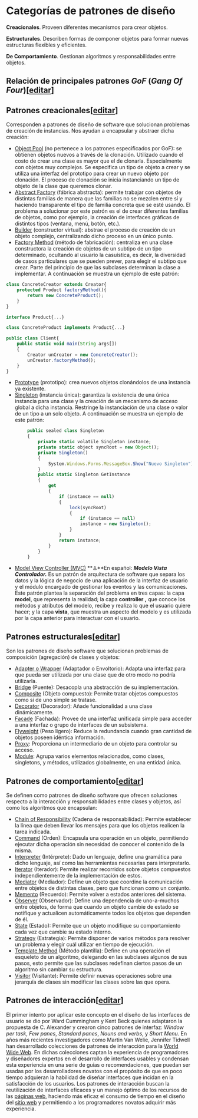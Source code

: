 # Categorías de patrones de diseño

**Creacionales**. Proveen diferentes mecanismos para crear objetos.

**Estructurales**. Describen formas de componer objetos para formar nuevas estructuras flexibles y eficientes.

**De Comportamiento**. Gestionan algoritmos y responsabilidades entre objetos.

## Relación de principales patrones _GoF_ (_Gang Of Four_)[[editar](https://es.wikipedia.org/w/index.php?title=Patr%C3%B3n_de_dise%C3%B1o&action=edit&section=5 "Editar sección: Relación de principales patrones GoF (Gang Of Four)")]

## Patrones creacionales[[editar](https://es.wikipedia.org/w/index.php?title=Patr%C3%B3n_de_dise%C3%B1o&action=edit&section=6 "Editar sección: Patrones creacionales")]

Corresponden a patrones de diseño de software que solucionan problemas de creación de instancias. Nos ayudan a encapsular y abstraer dicha creación:

-   [Object Pool](https://es.wikipedia.org/wiki/Object_Pool_(patr%C3%B3n_de_dise%C3%B1o) "Object Pool (patrón de diseño)") (no pertenece a los patrones especificados por GoF): se obtienen objetos nuevos a través de la clonación. Utilizado cuando el costo de crear una clase es mayor que el de clonarla. Especialmente con objetos muy complejos. Se especifica un tipo de objeto a crear y se utiliza una interfaz del prototipo para crear un nuevo objeto por clonación. El proceso de clonación se inicia instanciando un tipo de objeto de la clase que queremos clonar.
-   [Abstract Factory](https://es.wikipedia.org/wiki/Abstract_Factory_(patr%C3%B3n_de_dise%C3%B1o) "Abstract Factory (patrón de diseño)") (fábrica abstracta): permite trabajar con objetos de distintas familias de manera que las familias no se mezclen entre sí y haciendo transparente el tipo de familia concreta que se esté usando. El problema a solucionar por este patrón es el de crear diferentes familias de objetos, como por ejemplo, la creación de interfaces gráficas de distintos tipos (ventana, menú, botón, etc.).
-   [Builder](https://es.wikipedia.org/wiki/Builder_(patr%C3%B3n_de_dise%C3%B1o) "Builder (patrón de diseño)") (constructor virtual): abstrae el proceso de creación de un objeto complejo, centralizando dicho proceso en un único punto.
-   [Factory Method](https://es.wikipedia.org/wiki/Factory_Method_(patr%C3%B3n_de_dise%C3%B1o) "Factory Method (patrón de diseño)") (método de fabricación): centraliza en una clase constructora la creación de objetos de un subtipo de un tipo determinado, ocultando al usuario la casuística, es decir, la diversidad de casos particulares que se pueden prever, para elegir el subtipo que crear. Parte del principio de que las subclases determinan la clase a implementar. A continuación se muestra un ejemplo de este patrón:

```js
class ConcreteCreator extends Creator{
    protected Product factoryMethod(){
        return new ConcreteProduct();
    }
}

interface Product{...}

class ConcreteProduct implements Product{...}

public class Client{
    public static void main(String args[])
    {
        Creator unCreator = new ConcreteCreator();
        unCreator.factoryMethod();
    }
}
```

-   [Prototype](https://es.wikipedia.org/wiki/Prototype_(patr%C3%B3n_de_dise%C3%B1o) "Prototype (patrón de diseño)") (prototipo): crea nuevos objetos clonándolos de una instancia ya existente.
-   [Singleton](https://es.wikipedia.org/wiki/Patr%C3%B3n_de_dise%C3%B1o_Singleton "Patrón de diseño Singleton") (instancia única): garantiza la existencia de una única instancia para una clase y la creación de un mecanismo de acceso global a dicha instancia. Restringe la instanciación de una clase o valor de un tipo a un solo objeto. A continuación se muestra un ejemplo de este patrón:

```js
		public sealed class Singleton
		{
		    private static volatile Singleton instance;
		    private static object syncRoot = new Object();
		    private Singleton()
		    {
		        System.Windows.Forms.MessageBox.Show("Nuevo Singleton");
		    }
		    public static Singleton GetInstance
		    {
		        get
		        {
		            if (instance == null)
		            {
		                lock(syncRoot)
		                {
		                    if (instance == null)
		                    instance = new Singleton();
		                }
		            }
		            return instance;
		        }
		    }
		}
```

-   [Model View Controller (MVC)](https://es.wikipedia.org/wiki/Modelo_Vista_Controlador "Modelo Vista Controlador") **♙**En español: **_**Modelo Vista Controlador.**_** Es un patrón de arquitectura de software que separa los datos y la lógica de negocio de una aplicación de la interfaz de usuario y el módulo encargado de gestionar los eventos y las comunicaciones. Este patrón plantea la separación del problema en tres capas: la capa **model**, que representa la realidad; la capa **controller** **,** que conoce los métodos y atributos del modelo, recibe y realiza lo que el usuario quiere hacer; y la capa **vista**, que muestra un aspecto del modelo y es utilizada por la capa anterior para interactuar con el usuario.

## Patrones estructurales[[editar](https://es.wikipedia.org/w/index.php?title=Patr%C3%B3n_de_dise%C3%B1o&action=edit&section=7 "Editar sección: Patrones estructurales")]

Son los patrones de diseño software que solucionan problemas de composición (agregación) de clases y objetos:

-   [Adapter o Wrapper](https://es.wikipedia.org/wiki/Adapter_(patr%C3%B3n_de_dise%C3%B1o) "Adapter (patrón de diseño)") (Adaptador o Envoltorio): Adapta una interfaz para que pueda ser utilizada por una clase que de otro modo no podría utilizarla.
-   [Bridge](https://es.wikipedia.org/wiki/Bridge_(patr%C3%B3n_de_dise%C3%B1o) "Bridge (patrón de diseño)") (Puente): Desacopla una abstracción de su implementación.
-   [Composite](https://es.wikipedia.org/wiki/Composite_(patr%C3%B3n_de_dise%C3%B1o) "Composite (patrón de diseño)") (Objeto compuesto): Permite tratar objetos compuestos como si de uno simple se tratase.
-   [Decorator](https://es.wikipedia.org/wiki/Decorator_(patr%C3%B3n_de_dise%C3%B1o) "Decorator (patrón de diseño)") (Decorador): Añade funcionalidad a una clase dinámicamente.
-   [Facade](https://es.wikipedia.org/wiki/Facade_(patr%C3%B3n_de_dise%C3%B1o) "Facade (patrón de diseño)") (Fachada): Provee de una interfaz unificada simple para acceder a una interfaz o grupo de interfaces de un subsistema.
-   [Flyweight](https://es.wikipedia.org/wiki/Flyweight_(patr%C3%B3n_de_dise%C3%B1o) "Flyweight (patrón de diseño)") (Peso ligero): Reduce la redundancia cuando gran cantidad de objetos poseen idéntica información.
-   [Proxy](https://es.wikipedia.org/wiki/Proxy_(patr%C3%B3n_de_dise%C3%B1o) "Proxy (patrón de diseño)"): Proporciona un intermediario de un objeto para controlar su acceso.
-   [Module](https://es.wikipedia.org/wiki/Module_(patr%C3%B3n_de_dise%C3%B1o) "Module (patrón de diseño)"): Agrupa varios elementos relacionados, como clases, singletons, y métodos, utilizados globalmente, en una entidad única.

## Patrones de comportamiento[[editar](https://es.wikipedia.org/w/index.php?title=Patr%C3%B3n_de_dise%C3%B1o&action=edit&section=8 "Editar sección: Patrones de comportamiento")]

Se definen como patrones de diseño software que ofrecen soluciones respecto a la interacción y responsabilidades entre clases y objetos, así como los algoritmos que encapsulan:

-   [Chain of Responsibility](https://es.wikipedia.org/wiki/Chain_of_Responsibility_(patr%C3%B3n_de_dise%C3%B1o) "Chain of Responsibility (patrón de diseño)") (Cadena de responsabilidad): Permite establecer la línea que deben llevar los mensajes para que los objetos realicen la tarea indicada.
-   [Command](https://es.wikipedia.org/wiki/Command_(patr%C3%B3n_de_dise%C3%B1o) "Command (patrón de diseño)") (Orden): Encapsula una operación en un objeto, permitiendo ejecutar dicha operación sin necesidad de conocer el contenido de la misma.
-   [Interpreter](https://es.wikipedia.org/wiki/Interpreter_(patr%C3%B3n_de_dise%C3%B1o) "Interpreter (patrón de diseño)") (Intérprete): Dado un lenguaje, define una gramática para dicho lenguaje, así como las herramientas necesarias para interpretarlo.
-   [Iterator](https://es.wikipedia.org/wiki/Iterator_(patr%C3%B3n_de_dise%C3%B1o) "Iterator (patrón de diseño)") (Iterador): Permite realizar recorridos sobre objetos compuestos independientemente de la implementación de estos.
-   [Mediator](https://es.wikipedia.org/wiki/Mediator_(patr%C3%B3n_de_dise%C3%B1o) "Mediator (patrón de diseño)") (Mediador): Define un objeto que coordine la comunicación entre objetos de distintas clases, pero que funcionan como un conjunto.
-   [Memento](https://es.wikipedia.org/wiki/Memento_(patr%C3%B3n_de_dise%C3%B1o) "Memento (patrón de diseño)") (Recuerdo): Permite volver a estados anteriores del sistema.
-   [Observer](https://es.wikipedia.org/wiki/Observer_(patr%C3%B3n_de_dise%C3%B1o) "Observer (patrón de diseño)") (Observador): Define una dependencia de uno-a-muchos entre objetos, de forma que cuando un objeto cambie de estado se notifique y actualicen automáticamente todos los objetos que dependen de él.
-   [State](https://es.wikipedia.org/wiki/State_(patr%C3%B3n_de_dise%C3%B1o) "State (patrón de diseño)") (Estado): Permite que un objeto modifique su comportamiento cada vez que cambie su estado interno.
-   [Strategy](https://es.wikipedia.org/wiki/Strategy_(patr%C3%B3n_de_dise%C3%B1o) "Strategy (patrón de diseño)") (Estrategia): Permite disponer de varios métodos para resolver un problema y elegir cuál utilizar en tiempo de ejecución.
-   [Template Method](https://es.wikipedia.org/wiki/Template_Method_(patr%C3%B3n_de_dise%C3%B1o) "Template Method (patrón de diseño)") (Método plantilla): Define en una operación el esqueleto de un algoritmo, delegando en las subclases algunos de sus pasos, esto permite que las subclases redefinan ciertos pasos de un algoritmo sin cambiar su estructura.
-   [Visitor](https://es.wikipedia.org/wiki/Visitor_(patr%C3%B3n_de_dise%C3%B1o) "Visitor (patrón de diseño)") (Visitante): Permite definir nuevas operaciones sobre una jerarquía de clases sin modificar las clases sobre las que opera.

## Patrones de interacción[[editar](https://es.wikipedia.org/w/index.php?title=Patr%C3%B3n_de_dise%C3%B1o&action=edit&section=9 "Editar sección: Patrones de interacción")]

El primer intento por aplicar este concepto en el diseño de las interfaces de usuario se dio por Ward Cummingham y Kent Beck quienes adaptaron la propuesta de C. Alexander y crearon cinco patrones de interfaz: _Window per task_, _Few panes_, _Standard panes_, _Nouns and verbs_, y _Short Menu_. En años más recientes investigadores como Martin Van Welie, Jennifer Tidwell han desarrollado colecciones de patrones de interacción para la [World Wide Web](https://es.wikipedia.org/wiki/World_Wide_Web "World Wide Web"). En dichas colecciones captan la experiencia de programadores y diseñadores expertos en el desarrollo de interfaces usables y condensan esta experiencia en una serie de guías o recomendaciones, que puedan ser usadas por los desarrolladores novatos con el propósito de que en poco tiempo adquieran la habilidad de diseñar interfaces que incidan en la satisfacción de los usuarios. Los patrones de interacción buscan la reutilización de interfaces eficaces y un manejo óptimo de los recursos de las [páginas web](https://es.wikipedia.org/wiki/P%C3%A1gina_web "Página web"), haciendo más eficaz el consumo de tiempo en el diseño del [sitio web](https://es.wikipedia.org/wiki/Sitio_web "Sitio web") y permitiendo a los programadores novatos adquirir más experiencia.